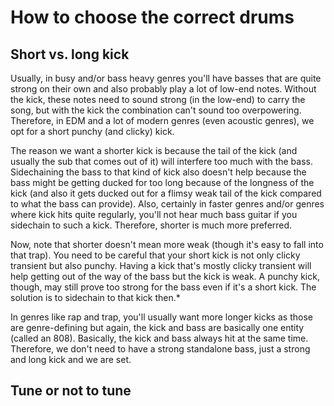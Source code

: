 # How to choose the correct drums

## Short vs. long kick
Usually, in busy and/or bass heavy genres you'll have basses that are quite strong on their own and also probably play a lot of low-end notes. Without the kick, these notes need to sound strong (in the low-end) to carry the song, but with the kick the combination can't sound too overpowering. Therefore, in EDM and a lot of modern genres (even acoustic genres), we opt for a short punchy (and clicky) kick.

The reason we want a shorter kick is because the tail of the kick (and usually the sub that comes out of it) will interfere too much with the bass. Sidechaining the bass to that kind of kick also doesn't help because the bass might be getting ducked for too long because of the longness of the kick (and also it gets ducked out for a flimsy weak tail of the kick compared to what the bass can provide). Also, certainly in faster genres and/or genres where kick hits quite regularly, you'll not hear much bass guitar if you sidechain to such a kick. Therefore, shorter is much more preferred.

Now, note that shorter doesn't mean more weak (though it's easy to fall into that trap). You need to be careful that your short kick is not only clicky transient but also punchy. Having a kick that's mostly clicky transient will help getting out of the way of the bass but the kick is weak. A punchy kick, though, may still prove too strong for the bass even if it's a short kick. The solution is to sidechain to that kick then.*

In genres like rap and trap, you'll usually want more longer kicks as those are genre-defining but again, the kick and bass are basically one entity (called an 808). Basically, the kick and bass always hit at the same time. Therefore, we don't need to have a strong standalone bass, just a strong and long kick and we are set.

## Tune or not to tune
